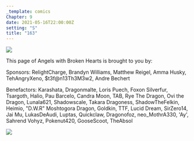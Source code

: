 ```yaml
---
_template: comics
Chapter: 9
date: 2021-05-16T22:00:00Z
setting: "S"
title: "163"
---
```


![](/uploads/n-2.png)

This page of Angels with Broken Hearts is brought to you by:

Sponsors: RelightCharge, Brandyn Williams, Matthew Reigel, Amma Husky, TehAngryXeno, $t3f@n13Th3M3w2, Andre Bechert

Benefactors: Karashata, Dragonmalte, Loris Puech, Foxon Silverfur, Tsargoth, Halio, Pau Barcelo, Candra Moon, TAB, Rye The Dragon, Ovi the Dragon, Lunala621, Shadowscale, Takara Dragoness, ShadowTheFelkin, Heimio, "D.W.R" Moshtogora Dragon, Goldkin, TTF, Lucid Dream, SirZero14, Jai Mu, LukasDeAudi, Luptas, Quickclaw, Dragonofoz, neo_MothrA330, 'Ay', Sahrend Vohyz, Pokenut420, GooseScoot, TheAbsol

[![](/uploads/patreon-banner-2.jpg)](http://patreon.com/mbsaunders)
